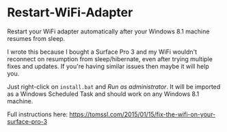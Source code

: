 # Restart-WiFi-Adapter
Restart your WiFi adapter automatically after your Windows 8.1 machine resumes from sleep.

I wrote this because I bought a Surface Pro 3 and my WiFi wouldn't reconnect on resumption from sleep/hibernate, even after trying multiple fixes and updates. If you're having similar issues then maybe it will help you.

Just right-click on `install.bat` and *Run as administrator*. It will be imported as a Windows Scheduled Task and should work on any Windows 8.1 machine.

Full instructions here: https://tomssl.com/2015/01/15/fix-the-wifi-on-your-surface-pro-3
